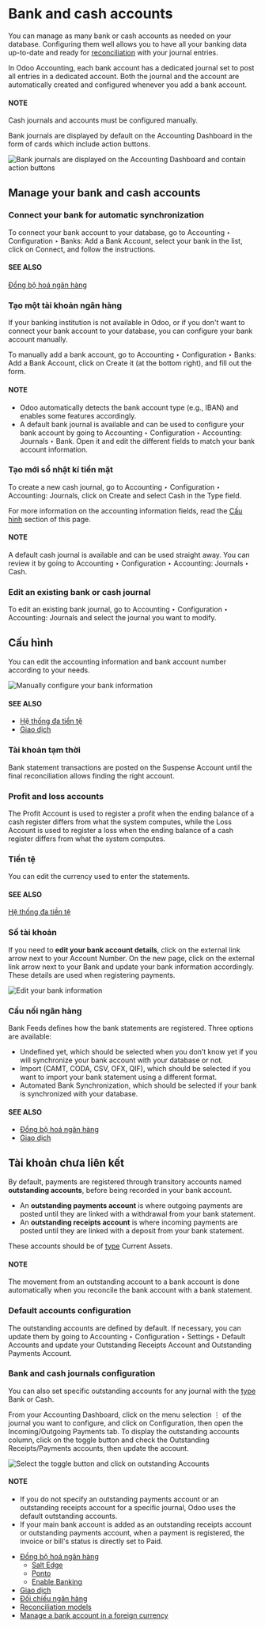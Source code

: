 # Bank and cash accounts

You can manage as many bank or cash accounts as needed on your database. Configuring them well
allows you to have all your banking data up-to-date and ready for [reconciliation](applications/finance/accounting/bank/reconciliation.md) with your journal entries.

In Odoo Accounting, each bank account has a dedicated journal set to post all entries in a dedicated
account. Both the journal and the account are automatically created and configured whenever you add
a bank account.

#### NOTE
Cash journals and accounts must be configured manually.

Bank journals are displayed by default on the Accounting Dashboard in the form of cards
which include action buttons.

![Bank journals are displayed on the Accounting Dashboard and contain action buttons](../../../.gitbook/assets/card.png)

<a id="bank-accounts-manage"></a>

## Manage your bank and cash accounts

### Connect your bank for automatic synchronization

To connect your bank account to your database, go to Accounting ‣ Configuration
‣ Banks: Add a Bank Account, select your bank in the list, click on Connect, and
follow the instructions.

#### SEE ALSO
[Đồng bộ hoá ngân hàng](applications/finance/accounting/bank/bank_synchronization.md)

<a id="bank-accounts-create"></a>

### Tạo một tài khoản ngân hàng

If your banking institution is not available in Odoo, or if you don't want to connect your bank
account to your database, you can configure your bank account manually.

To manually add a bank account, go to Accounting ‣ Configuration ‣ Banks:
Add a Bank Account, click on Create it (at the bottom right), and fill out the form.

#### NOTE
- Odoo automatically detects the bank account type (e.g., IBAN) and enables some features
  accordingly.
- A default bank journal is available and can be used to configure your bank account by going to
  Accounting ‣ Configuration ‣ Accounting: Journals ‣ Bank. Open it and
  edit the different fields to match your bank account information.

### Tạo mới sổ nhật kí tiền mặt

To create a new cash journal, go to Accounting ‣ Configuration ‣ Accounting:
Journals, click on Create and select Cash in the Type field.

For more information on the accounting information fields, read the
[Cấu hình](#bank-accounts-configuration) section of this page.

#### NOTE
A default cash journal is available and can be used straight away. You can review it by going to
Accounting ‣ Configuration ‣ Accounting: Journals ‣ Cash.

### Edit an existing bank or cash journal

To edit an existing bank journal, go to Accounting ‣ Configuration ‣ Accounting:
Journals and select the journal you want to modify.

<a id="bank-accounts-configuration"></a>

## Cấu hình

You can edit the accounting information and bank account number according to your needs.

![Manually configure your bank information](../../../.gitbook/assets/bank-journal-config.png)

#### SEE ALSO
- [Hệ thống đa tiền tệ](applications/finance/accounting/get_started/multi_currency.md)
- [Giao dịch](applications/finance/accounting/bank/transactions.md)

<a id="bank-accounts-suspense"></a>

### Tài khoản tạm thời

Bank statement transactions are posted on the Suspense Account until the final
reconciliation allows finding the right account.

### Profit and loss accounts

The Profit Account is used to register a profit when the ending balance of a cash
register differs from what the system computes, while the Loss Account is used to
register a loss when the ending balance of a cash register differs from what the system computes.

### Tiền tệ

You can edit the currency used to enter the statements.

#### SEE ALSO
[Hệ thống đa tiền tệ](applications/finance/accounting/get_started/multi_currency.md)

<a id="accounting-bank-account-number"></a>

### Số tài khoản

If you need to **edit your bank account details**, click on the external link arrow next to your
Account Number. On the new page, click on the external link arrow next to your
Bank and update your bank information accordingly. These details are used when
registering payments.

![Edit your bank information](../../../.gitbook/assets/bank-account-number.png)

### Cầu nối ngân hàng

Bank Feeds defines how the bank statements are registered. Three options are available:

- Undefined yet, which should be selected when you don’t know yet if you will
  synchronize your bank account with your database or not.
- Import (CAMT, CODA, CSV, OFX, QIF), which should be selected if you want to import
  your bank statement using a different format.
- Automated Bank Synchronization, which should be selected if your bank is synchronized
  with your database.

#### SEE ALSO
- [Đồng bộ hoá ngân hàng](applications/finance/accounting/bank/bank_synchronization.md)
- [Giao dịch](applications/finance/accounting/bank/transactions.md)

<a id="bank-outstanding-accounts"></a>

## Tài khoản chưa liên kết

By default, payments are registered through transitory accounts named **outstanding accounts**,
before being recorded in your bank account.

- An **outstanding payments account** is where outgoing payments are posted until they are linked
  with a withdrawal from your bank statement.
- An **outstanding receipts account** is where incoming payments are posted until they are linked
  with a deposit from your bank statement.

These accounts should be of [type](applications/finance/accounting/get_started/chart_of_accounts.md#chart-of-account-type) Current Assets.

#### NOTE
The movement from an outstanding account to a bank account is done automatically when you
reconcile the bank account with a bank statement.

### Default accounts configuration

The outstanding accounts are defined by default. If necessary, you can update them by going to
Accounting ‣ Configuration ‣ Settings ‣ Default Accounts and update your
Outstanding Receipts Account and Outstanding Payments Account.

### Bank and cash journals configuration

You can also set specific outstanding accounts for any journal with the [type](applications/finance/accounting/get_started/chart_of_accounts.md#chart-of-account-type) Bank or Cash.

From your Accounting Dashboard, click on the menu selection ⋮ of the journal you want to
configure, and click on Configuration, then open the Incoming/Outgoing
Payments tab. To display the outstanding accounts column, click on the toggle button and check the
Outstanding Receipts/Payments accounts, then update the account.

![Select the toggle button and click on outstanding Accounts](../../../.gitbook/assets/toggle-button.png)

#### NOTE
- If you do not specify an outstanding payments account or an outstanding receipts account for a
  specific journal, Odoo uses the default outstanding accounts.
- If your main bank account is added as an outstanding receipts account or outstanding payments
  account, when a payment is registered, the invoice or bill's status is directly set to
  Paid.

* [Đồng bộ hoá ngân hàng](applications/finance/accounting/bank/bank_synchronization.md)
  * [Salt Edge](applications/finance/accounting/bank/bank_synchronization/saltedge.md)
  * [Ponto](applications/finance/accounting/bank/bank_synchronization/ponto.md)
  * [Enable Banking](applications/finance/accounting/bank/bank_synchronization/enablebanking.md)
* [Giao dịch](applications/finance/accounting/bank/transactions.md)
* [Đối chiếu ngân hàng](applications/finance/accounting/bank/reconciliation.md)
* [Reconciliation models](applications/finance/accounting/bank/reconciliation_models.md)
* [Manage a bank account in a foreign currency](applications/finance/accounting/bank/foreign_currency.md)
